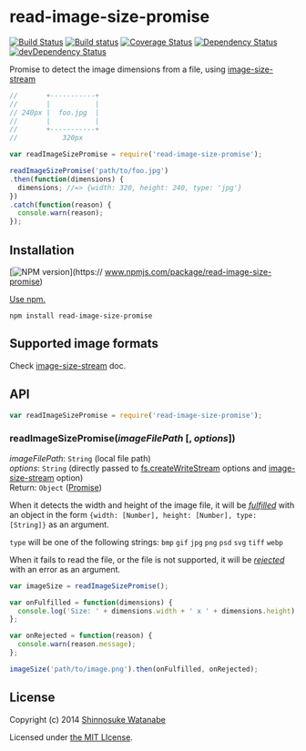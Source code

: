 # read-image-size-promise 

[![Build Status](https://img.shields.io/travis/shinnn/read-image-size-promise.svg?style=flat)](https://travis-ci.org/shinnn/read-image-size-promise)
[![Build status](https://ci.appveyor.com/api/projects/status/6bo8ejml9y4n1j6c?svg=true)](https://ci.appveyor.com/project/ShinnosukeWatanabe/read-image-size-promise)
[![Coverage Status](https://img.shields.io/coveralls/shinnn/read-image-size-promise.svg?style=flat)](https://coveralls.io/r/shinnn/read-image-size-promise)
[![Dependency Status](https://david-dm.org/shinnn/read-image-size-promise.svg)](https://david-dm.org/shinnn/read-image-size-promise)
[![devDependency Status](https://david-dm.org/shinnn/read-image-size-promise/dev-status.svg)](https://david-dm.org/shinnn/read-image-size-promise#info=devDependencies)

Promise to detect the image dimensions from a file, using [image-size-stream](https://github.com/shinnn/image-size-stream)

```javascript
//       +-----------+
//       |           |
// 240px |  foo.jpg  |
//       |           |
//       +-----------+
//           320px 

var readImageSizePromise = require('read-image-size-promise');

readImageSizePromise('path/to/foo.jpg')
.then(function(dimensions) {
  dimensions; //=> {width: 320, height: 240, type: 'jpg'}
})
.catch(function(reason) {
  console.warn(reason);
});
```

## Installation

[![NPM version](https://img.shields.io/npm/v/read-image-size-promise.svg?style=flat)](https:// www.npmjs.com/package/read-image-size-promise)

[Use npm.](https://www.npmjs.org/doc/cli/npm-install.html)

```
npm install read-image-size-promise
```

## Supported image formats

Check [image-size-stream](https://github.com/shinnn/image-size-stream#supported-image-formats) doc.

## API

```javascript
var readImageSizePromise = require('read-image-size-promise');
```

### readImageSizePromise(*imageFilePath* [, *options*])

*imageFilePath*: `String` (local file path)  
*options*: `String` (directly passed to [fs.createWriteStream](http://nodejs.org/api/fs.html#fs_fs_createwritestream_path_options) options and [image-size-stream](https://github.com/shinnn/image-size-stream#optionlimit) option)  
Return: `Object` ([Promise](https://promisesaplus.com/))

When it detects the width and height of the image file, it will be [*fulfilled*](http://promisesaplus.com/#point-26) with an object in the form `{width: [Number], height: [Number], type: [String]}` as an argument.

`type` will be one of the following strings: `bmp` `gif` `jpg` `png` `psd` `svg` `tiff` `webp`

When it fails to read the file, or the file is not supported, it will be [*rejected*](http://promisesaplus.com/#point-30) with an error as an argument.

```javascript
var imageSize = readImageSizePromise();

var onFulfilled = function(dimensions) {
  console.log('Size: ' + dimensions.width + ' x ' + dimensions.height);
};

var onRejected = function(reason) {
  console.warn(reason.message);
};

imageSize('path/to/image.png').then(onFulfilled, onRejected);
```

## License

Copyright (c) 2014 [Shinnosuke Watanabe](https://github.com/shinnn)

Licensed under [the MIT LIcense](./LICENSE).
